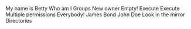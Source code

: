 My name is Betty
Who am I
Groups
New owner
Empty!
Execute
Execute
Multiple permissions
Everybody!
James Bond
John Doe
Look in the mirror
Directories
